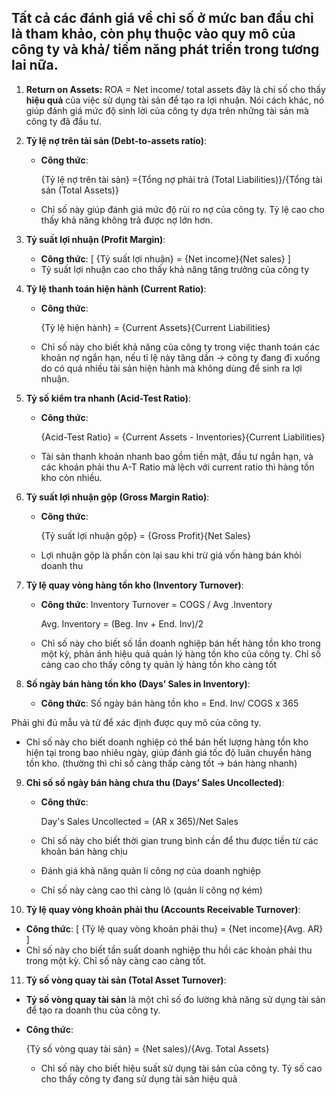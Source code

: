 
## Tất cả các đánh giá về chỉ số ở mức ban đầu chỉ là tham khảo, còn phụ thuộc vào quy mô của công ty và khả/ tiềm năng phát triển trong tương lai nữa.

1. **Return on Assets:**
		ROA = Net income/ total assets
	đây là chỉ số cho thấy **hiệu quả** của việc sử dụng tài sản để tạo ra lợi nhuận. Nói cách khác, nó giúp đánh giá mức độ sinh lời của công ty dựa trên những tài sản mà công ty đã đầu tư.

2. **Tỷ lệ nợ trên tài sản (Debt-to-assets ratio)**:
   - **Công thức**: 
     
     {Tỷ lệ nợ trên tài sản} ={Tổng nợ phải trả (Total Liabilities)}/{Tổng tài sản (Total Assets)}
     
   - Chỉ số này giúp đánh giá mức độ rủi ro nợ của công ty. Tỷ lệ cao cho thấy khả năng không trả được nợ lớn hơn.
3. **Tỷ suất lợi nhuận (Profit Margin)**:
   - **Công thức**: 
     \[
     {Tỷ suất lợi nhuận} = {Net income}\{Net sales}
     \]
   - Tỷ suất lợi nhuận cao cho thấy khả năng tăng trưởng của công ty
4. **Tỷ lệ thanh toán hiện hành (Current Ratio)**:
   - **Công thức**:
     
     {Tỷ lệ hiện hành} = {Current Assets}\{Current Liabilities}
     
   - Chỉ số này cho biết khả năng của công ty trong việc thanh toán các khoản nợ ngắn hạn, nếu tỉ lệ này tăng dần -> công ty đang đi xuống do có quá nhiều tài sản hiện hành mà không dùng để sinh ra lợi nhuận.
5. **Tỷ số kiểm tra nhanh (Acid-Test Ratio)**:
   - **Công thức**: 
     
     {Acid-Test Ratio} = {Current Assets - Inventories}\{Current Liabilities}
     
   - Tài sản thanh khoản nhanh bao gồm tiền mặt, đầu tư ngắn hạn, và các khoản phải thu
A-T Ratio mà lệch với current ratio thì hàng tồn kho còn nhiều.

6. **Tỷ suất lợi nhuận gộp (Gross Margin Ratio)**:
   - **Công thức**: 
     
     {Tỷ suất lợi nhuận gộp} = {Gross Profit}\{Net Sales}
     
   - Lợi nhuận gộp là phần còn lại sau khi trừ giá vốn hàng bán khỏi doanh thu

7. **Tỷ lệ quay vòng hàng tồn kho (Inventory Turnover)**:
   - **Công thức**: 
     Inventory Turnover = COGS / Avg .Inventory
     
     Avg. Inventory = (Beg. Inv + End. Inv)/2
   - Chỉ số này cho biết số lần doanh nghiệp bán hết hàng tồn kho trong một kỳ, phản ánh hiệu quả quản lý hàng tồn kho của công ty. Chỉ số càng cao cho thấy công ty quản lý hàng tồn kho càng tốt

8. **Số ngày bán hàng tồn kho (Days’ Sales in Inventory)**:
   - **Công thức**: 
     Số ngày bán hàng tồn kho = End. Inv/ COGS x 365
     
Phải ghi đủ mẫu và tử để xác định được quy mô của công ty.
   - Chỉ số này cho biết doanh nghiệp có thể bán hết lượng hàng tồn kho hiện tại trong bao nhiêu ngày, giúp đánh giá tốc độ luân chuyển hàng tồn kho. (thường thì chỉ số càng thấp càng tốt -> bán hàng nhanh)

9. **Chỉ số số ngày bán hàng chưa thu (Days’ Sales Uncollected)**:
   - **Công thức**:
     
	    Day's Sales Uncollected = (AR x 365)/Net Sales
     
   - Chỉ số này cho biết thời gian trung bình cần để thu được tiền từ các khoản bán hàng chịu
   - Đánh giá khả năng quản lí công nợ của doanh nghiệp
   - Chỉ số này càng cao thì càng lỏ (quản lí công nợ kém)

10. **Tỷ lệ quay vòng khoản phải thu (Accounts Receivable Turnover)**:
   - **Công thức**:
     \[
     {Tỷ lệ quay vòng khoản phải thu} = {Net income}\{Avg. AR}
     \]
   - Chỉ số này cho biết tần suất doanh nghiệp thu hồi các khoản phải thu trong một kỳ. Chỉ số này càng cao càng tốt.

11. **Tỷ số vòng quay tài sản (Total Asset Turnover)**:
   - **Tỷ số vòng quay tài sản** là một chỉ số đo lường khả năng sử dụng tài sản để tạo ra doanh thu của công ty.
   - **Công thức**:
     
     {Tỷ số vòng quay tài sản} = {Net sales}/{Avg. Total Assets}
        - Chỉ số này cho biết hiệu suất sử dụng tài sản của công ty. Tỷ số cao cho thấy công ty đang sử dụng tài sản hiệu quả
